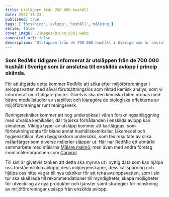 ```yaml
---
title: Utsläppen från 700 000 hushåll 
date: 2022-11-23
published: true
tags: ['forskning','avlopp','hushåll','målning']
series: false
cover_image: ./images/brunn_0091.webp
canonical_url: false
description: "Utsläppen från de 700 000 hushåll i Sverige som är anslutna till enskilda avlopp är i stort sett okända...."
---
```

### Som RedMic tidigare informerat är utsläppen från de 700 000 hushåll i Sverige som är anslutna till enskilda avlopp i princip okända.
För att åtgärda detta kommer RedMic att söka efter miljöföroreningar i avloppsvatten med såväl förutsättningslös som riktad kemisk analys, som vi informerat om i tidigare poster. Givetvis ska den kemiska biten ordnas med bättre modellstudier av stabilitet och klaragöra de biologiska effekterna av miljöföroreningar runt reningsverk.

Reningstekniker kommer att nog undersökas i våran forskningsanläggning med utvalda kemikalier, där typiska förhållanden i enskilda avlopp kan simuleras. Viktiga typer av utsläpp kommer att kartläggas, som förbrukningsdata för bland annat hushållskemikalier, läkemedel och hygienartiklar. Även byggsektorn undersöks, som tex resultate av olika målarfärger som diverse målerier släpper ut. Här har RedMic ett utmärkt sammarbete med målarna [Målare malmö](https://www.xn--mlaremalm-52a9q.nu/), men även med andra företag inom måleribranchen som [Caparol](https://www.caparol.se/).

Till sist är givetvis tanken att detta ska mynna ut i nyttig data som kan hjälpa oss förståenskilda avlopp, dess miljöegenskaper, dess källspårning och hjälpa oss hitta vägar till nya tekniker för att rena avsloppsvatten, som i sin tur ska skall leda till rekommendationer till myndigheter, skapa möjligheter för utveckling av nya produkter och tjänster samt strategier för minskning av miljöföroreningar utsläpp från enskilda avlopp.